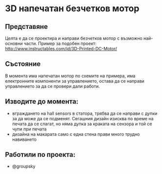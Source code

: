 # 3D напечатан безчетков мотор

## Представяне

Целта е да се проектира и направи безчетков мотор с възможно най-основни части. Пример за подобен проект: http://www.instructables.com/id/3D-Printed-DC-Motor/

## Състояние

В момента има напечатан мотор по схемите на примера, има електронните компоненти за управлението, остава да се направи управлението за да се провери дали работи.

## Изводите до момента:

- вграждането на hall sensors в статора, трябва да се направи с дупки за да може да се подменят. Сегашния дизайн изисква по време на печата да се слагат, но няма дупка за краката на сензора и той се чупи при печата
- дизайна на макарата само с една стена прави много трудно навиването

## Работили по проекта:

* @groupsky
